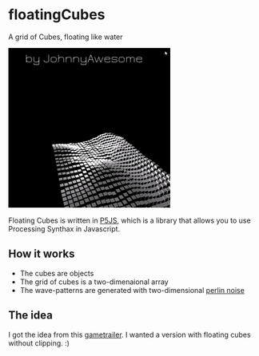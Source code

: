 # floatingCubes
A grid of Cubes, floating like water

![FloatingCubes](https://github.com/johnnyawesome/floatingCubes/blob/master/FloatingCubesLightMaterial/Images/FloatingCubes.gif)

Floating Cubes is written in [P5JS](https://p5js.org/), which is a library that allows you to use Processing Synthax in Javascript.

## How it works

- The cubes are objects
- The grid of cubes is a two-dimenaional array
- The wave-patterns are generated with two-dimensional [perlin noise](https://p5js.org/reference/#/p5/noise) 

## The idea

I got the idea from this [gametrailer](https://www.youtube.com/watch?v=dTNC3MUtzlo). I wanted a version with floating cubes without clipping. :)
